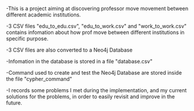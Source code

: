 -This is a project aiming at discovering professor move movement between different academic institutions.

-3 CSV files "edu_to_edu.csv", "edu_to_work.csv" and "work_to_work.csv" contains infomation about how prof move between different institutions in specific purpose.

-3 CSV files are also converted to a Neo4j Database

-Infomation in the database is stored in a file "database.csv"

-Command used to create and test the Neo4j Database are stored inside the file "cypher_command"

-I records some problems I met during the implementation, and my current solutions for the problems, in order to easily revisit and improve in the future.
